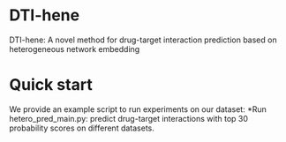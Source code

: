 # DTI-hene
DTI-hene: A novel method for drug-target interaction prediction based on heterogeneous network embedding
# Quick start
We provide an example script to run experiments on our dataset:
  *Run hetero_pred_main.py: predict drug-target interactions with top 30 probability scores on different datasets.
